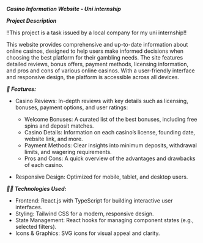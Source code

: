 **_Casino Information Website - Uni internship_**

**_Project Description_**

!!This project is a task issued by a local company for my uni internship!!

This website provides comprehensive and up-to-date information about online casinos, designed to help users make informed decisions when choosing the best platform for their gambling needs. The site features detailed reviews, bonus offers, payment methods, licensing information, and pros and cons of various online casinos. With a user-friendly interface and responsive design, the platform is accessible across all devices.

**_🚀 Features:_**

- Casino Reviews: In-depth reviews with key details such as licensing, bonuses, payment options, and user ratings:

  - Welcome Bonuses: A curated list of the best bonuses, including free spins and deposit matches.
  - Casino Details: Information on each casino’s license, founding date, website link, and more.
  - Payment Methods: Clear insights into minimum deposits, withdrawal limits, and wagering requirements.
  - Pros and Cons: A quick overview of the advantages and drawbacks of each casino.

- Responsive Design: Optimized for mobile, tablet, and desktop users.

**_👨‍💻 Technologies Used:_**

- Frontend: React.js with TypeScript for building interactive user interfaces.
- Styling: Tailwind CSS for a modern, responsive design.
- State Management: React hooks for managing component states (e.g., selected filters).
- Icons & Graphics: SVG icons for visual appeal and clarity.
